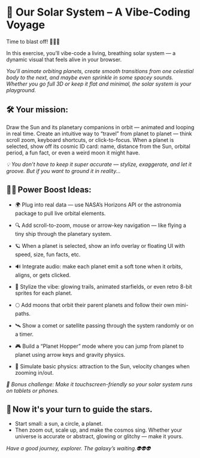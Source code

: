# 🌌 Our Solar System – A Vibe-Coding Voyage

Time to blast off! 🚀🚀🚀

In this exercise, you’ll vibe-code a living, breathing solar system — a dynamic visual that feels alive in your browser.

_You’ll animate orbiting planets, create smooth transitions from one celestial body to the next, and maybe even sprinkle in some spacey sounds. Whether you go full 3D or keep it flat and minimal, the solar system is your playground._

## 🛠️ Your mission:

Draw the Sun and its planetary companions in orbit — animated and looping in real time.
Create an intuitive way to “travel” from planet to planet — think scroll zoom, keyboard shortcuts, or click-to-focus.
When a planet is selected, show off its cosmic ID card: name, distance from the Sun, orbital period, a fun fact, or even a weird moon it might have.

_💡 You don’t have to keep it super accurate — stylize, exaggerate, and let it groove. But if you want to ground it in reality..._

## 💪🏼 Power Boost Ideas:

- 🌍 Plug into real data — use NASA’s Horizons API or the astronomia package to pull live orbital elements.

- 🔍 Add scroll-to-zoom, mouse or arrow-key navigation — like flying a tiny ship through the planetary system.

- 🪐 When a planet is selected, show an info overlay or floating UI with speed, size, fun facts, etc.

- 🔊 Integrate audio: make each planet emit a soft tone when it orbits, aligns, or gets clicked.

- 🎨 Stylize the vibe: glowing trails, animated starfields, or even retro 8-bit sprites for each planet.

- 🌕 Add moons that orbit their parent planets and follow their own mini-paths.

- 🛰️ Show a comet or satellite passing through the system randomly or on a timer.

- 🎮 Build a “Planet Hopper” mode where you can jump from planet to planet using arrow keys and gravity physics.

- 🧲 Simulate basic physics: attraction to the Sun, velocity changes when zooming in/out.

_🎯 Bonus challenge: Make it touchscreen-friendly so your solar system runs on tablets or phones._

## 🧭 Now it's your turn to guide the stars.

- Start small: a sun, a circle, a planet.
- Then zoom out, scale up, and make the cosmos sing. Whether your universe is accurate or abstract, glowing or glitchy — make it yours.

_Have a good journey, explorer. The galaxy’s waiting.👽👽👽_
